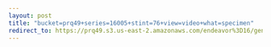 ```yaml
---
layout: post
title: "bucket=prq49+series=16005+stint=76+view=video+what=specimen"
redirect_to: https://prq49.s3.us-east-2.amazonaws.com/endeavor%3D16/genomes/stage%3D0%2Bwhat%3Dgenerated/stint%3D76/series%3D16005/a%3Dgenome%2Bcriteria%3Dabundance%2Bmorph%3Dwildtype%2Bproc%3D0%2Bseries%3D16005%2Bstint%3D76%2Bthread%3D0%2Bvariation%3Dmaster%2Bext%3D.json.gz
---
```

